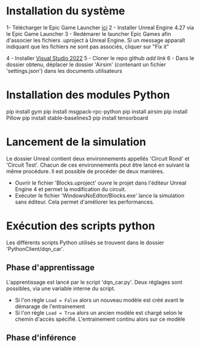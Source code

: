 # Installation du système

1- Télécharger le Epic Game Launcher [ici](https://store.epicgames.com/fr/download)
2 - Installer Unreal Engine 4.27 via le Epic Game Launcher
3 - Redémarer le launcher Epic Games afin d'associer les fichiers .uproject à Unreal Engine. Si un message apparaît indiquant que les fichiers ne sont pas associés, cliquer sur "Fix it"

4 - Installer [Visual Studio 2022](https://visualstudio.microsoft.com/fr/vs/)
5 - Cloner le repo github *add link*
6 - Dans le dossier obtenu, déplacer le dossier 'Airsim' (contenant un fichier 'settings.json') dans les documents utilisateurs 

# Installation des modules Python
pip install gym
pip install msgpack-rpc-python
pip install airsim
pip install Pillow
pip install stable-baselines3
pip install tensorboard

# Lancement de la simulation
Le dossier Unreal contient deux environnements appellés 'Circuit Rond' et 'Circuit Test'. Chacun de ces environnements peut être lancé en suivant la même procédure.
Il est possible de procéder de deux manières. 
* Ouvrir le fichier 'Blocks.uproject' ouvre le projet dans l'éditeur Unreal Engine 4 et permet la modification du circuit.
* Exécuter le fichier 'WindowsNoEditor/Blocks.exe' lance la simulation sans éditeur. Cela permet d'améliorer les performances.

# Exécution des scripts python
Les différents scripts Python utilisés se trouvent dans le dossier 'PythonClient/dqn_car'.
## Phase d'apprentissage
L'apprentissage est lancé par le script 'dqn_car.py'. Deux réglages sont possibles, via une variable interne du script. 
* Si l'on règle `Load = False` alors un nouveau modèle est créé avant le démarage de l'entrainement
* Si l'on règle `Load = True` alors un ancien modèle est chargé selon le chemin d'accès spécifié. L'entrainement continu alors sur ce modèle
## Phase d'inférence